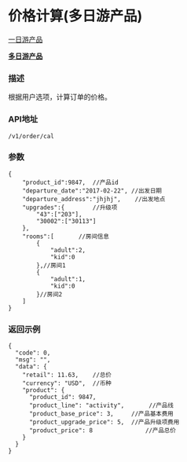 # 价格计算(多日游产品)

[一日游产品](./cal_activity.md)

**[多日游产品](./cal_tour.md)**

### 描述
根据用户选项，计算订单的价格。

### API地址

	/v1/order/cal
	
### 参数

	{
		"product_id":9847,  //产品id
		"departure_date":"2017-02-22", //出发日期
		"departure_address":"jhjhj",	//出发地点
		"upgrades":{		//升级项
			"43":["203"],
			"30002":["30113"]
		},
		"rooms":[		//房间信息
			{
				"adult":2,
				"kid":0
			},//房间1
			{
				"adult":1,
				"kid":0
			}//房间2
		]
	}
	
### 返回示例

	{
	  "code": 0,
	  "msg": "",
	  "data": {
	    "retail": 11.63,    //总价  
	    "currency": "USD",  //币种
	    "product": {
	      "product_id": 9847,
	      "product_line": "activity",       //产品线
	      "product_base_price": 3,     //产品基本费用
	      "product_upgrade_price": 5,  //产品升级项费用
	      "product_price": 8               //产品总价
	    }
	  }
	}